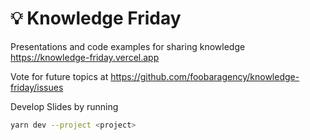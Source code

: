<h1>
  💡 Knowledge Friday
</h1>

Presentations and code examples for sharing knowledge
https://knowledge-friday.vercel.app

Vote for future topics at
https://github.com/foobaragency/knowledge-friday/issues

Develop Slides by running

```bash
yarn dev --project <project>
```
